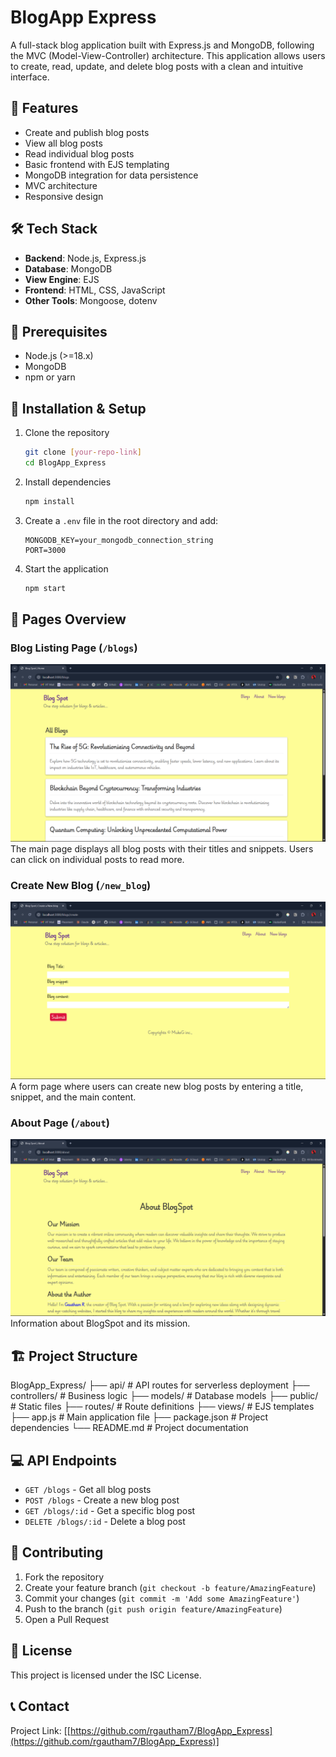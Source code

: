 # BlogApp Express

A full-stack blog application built with Express.js and MongoDB, following the MVC (Model-View-Controller) architecture. This application allows users to create, read, update, and delete blog posts with a clean and intuitive interface.

## 🚀 Features

- Create and publish blog posts
- View all blog posts
- Read individual blog posts
- Basic frontend with EJS templating
- MongoDB integration for data persistence
- MVC architecture
- Responsive design

## 🛠 Tech Stack

- **Backend**: Node.js, Express.js
- **Database**: MongoDB
- **View Engine**: EJS
- **Frontend**: HTML, CSS, JavaScript
- **Other Tools**: Mongoose, dotenv

## 📝 Prerequisites

- Node.js (>=18.x)
- MongoDB
- npm or yarn

## 🔧 Installation & Setup

1. Clone the repository
   ```bash
   git clone [your-repo-link]
   cd BlogApp_Express
   ```

2. Install dependencies
   ```bash
   npm install
   ```

3. Create a `.env` file in the root directory and add:
   ```
   MONGODB_KEY=your_mongodb_connection_string
   PORT=3000
   ```

4. Start the application
   ```bash
   npm start
   ```

## 📱 Pages Overview

### Blog Listing Page (`/blogs`)
![Blog Listing Page](./screenshots/blogs.png)
The main page displays all blog posts with their titles and snippets. Users can click on individual posts to read more.

### Create New Blog (`/new_blog`)
![New Blog Page](./screenshots/new_blog.png)
A form page where users can create new blog posts by entering a title, snippet, and the main content.

### About Page (`/about`)
![About Page](./screenshots/about.png)
Information about BlogSpot and its mission.

## 🏗 Project Structure

BlogApp_Express/
├── api/ # API routes for serverless deployment
├── controllers/ # Business logic
├── models/ # Database models
├── public/ # Static files
├── routes/ # Route definitions
├── views/ # EJS templates
├── app.js # Main application file
├── package.json # Project dependencies
└── README.md # Project documentation


## 💻 API Endpoints

- `GET /blogs` - Get all blog posts
- `POST /blogs` - Create a new blog post
- `GET /blogs/:id` - Get a specific blog post
- `DELETE /blogs/:id` - Delete a blog post

## 🤝 Contributing

1. Fork the repository
2. Create your feature branch (`git checkout -b feature/AmazingFeature`)
3. Commit your changes (`git commit -m 'Add some AmazingFeature'`)
4. Push to the branch (`git push origin feature/AmazingFeature`)
5. Open a Pull Request

## 📄 License

This project is licensed under the ISC License.

## 📞 Contact

Project Link: [[https://github.com/rgautham7/BlogApp_Express](https://github.com/rgautham7/BlogApp_Express)]
